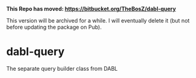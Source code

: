 **This Repo has moved: https://bitbucket.org/TheBosZ/dabl-query**

This version will be archived for a while. I will eventually delete it (but not before updating the package on Pub).

dabl-query
========

The separate query builder class from DABL
